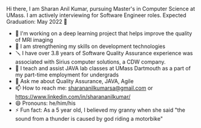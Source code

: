 Hi there, I am Sharan Anil Kumar, pursuing Master's in Computer Science at UMass. I am actively interviewing for Software Engineer roles. Expected Graduation: May 2022 👋

- 🔭 I'm working on a deep learning project that helps improve the quality of MRI imaging
- 🌱 I am strengthening my skills on development technologies
- 🪛 I have over 3.8 years of Software Quality Assurance experience was associated with Sirius computer solutions, a CDW company.
- 👯 I teach and assist JAVA lab classes at UMass Dartmouth as a part of my part-time employment for undergrads
- 💬 Ask me about Quality Assurance, JAVA, Agile
- 📫 How to reach me: sharananilkumarsa@gmail.com or https://www.linkedin.com/in/sharananilkumar/
- 😄 Pronouns: he/him/his
- ⚡ Fun fact: As a 5 year old, I believed my granny when she said "the sound from a thunder is caused by god riding a motorbike"



